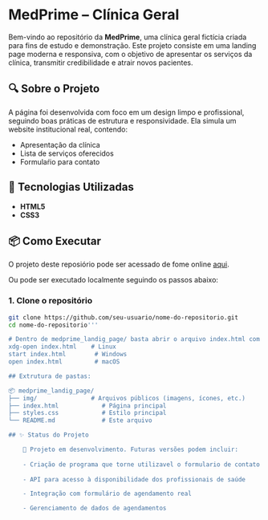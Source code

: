 # MedPrime – Clínica Geral

Bem-vindo ao repositório da **MedPrime**, uma clínica geral fictícia criada para fins de estudo e demonstração. Este projeto consiste em uma landing page moderna e responsiva, com o objetivo de apresentar os serviços da clínica, transmitir credibilidade e atrair novos pacientes.

## 🔍 Sobre o Projeto

A página foi desenvolvida com foco em um design limpo e profissional, seguindo boas práticas de estrutura e responsividade. Ela simula um website institucional real, contendo:

- Apresentação da clínica
- Lista de serviços oferecidos
- Formulaŕio para contato


## 🚀 Tecnologias Utilizadas

- **HTML5**
- **CSS3**

## 📦 Como Executar

O projeto deste reposiório pode ser acessado de fome online [aqui](https://joseh-sx.github.io/MedPrime/).

Ou pode ser executado localmente seguindo os passos abaixo:

### 1. Clone o repositório

```bash
git clone https://github.com/seu-usuario/nome-do-repositorio.git
cd nome-do-repositorio'''

# Dentro de medprime_landig_page/ basta abrir o arquivo index.html com seu navegador:
xdg-open index.html    # Linux
start index.html        # Windows
open index.html         # macOS

## Extrutura de pastas:

📦 medprime_landig_page/
├── img/               # Arquivos públicos (imagens, ícones, etc.)
├── index.html            # Página principal
├── styles.css            # Estilo principal
└── README.md             # Este arquivo

## ✨ Status do Projeto

    📌 Projeto em desenvolvimento. Futuras versões podem incluir:
    
    - Criação de programa que torne utilizavel o formulario de contato
    
    - API para acesso à disponibilidade dos profissionais de saúde

    - Integração com formulário de agendamento real

    - Gerenciamento de dados de agendamentos
